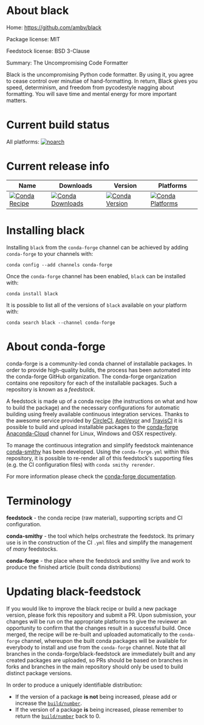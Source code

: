 About black
===========

Home: https://github.com/ambv/black

Package license: MIT

Feedstock license: BSD 3-Clause

Summary: The Uncompromising Code Formatter

Black is the uncompromising Python code formatter. By using it, you agree
to cease control over minutiae of hand-formatting. In return, Black gives
you speed, determinism, and freedom from pycodestyle nagging about
formatting. You will save time and mental energy for more important matters.


Current build status
====================

All platforms:
[![noarch](https://img.shields.io/circleci/project/github/conda-forge/black-feedstock/master.svg?label=noarch)](https://circleci.com/gh/conda-forge/black-feedstock)

Current release info
====================

| Name | Downloads | Version | Platforms |
| --- | --- | --- | --- |
| [![Conda Recipe](https://img.shields.io/badge/recipe-black-green.svg)](https://anaconda.org/conda-forge/black) | [![Conda Downloads](https://img.shields.io/conda/dn/conda-forge/black.svg)](https://anaconda.org/conda-forge/black) | [![Conda Version](https://img.shields.io/conda/vn/conda-forge/black.svg)](https://anaconda.org/conda-forge/black) | [![Conda Platforms](https://img.shields.io/conda/pn/conda-forge/black.svg)](https://anaconda.org/conda-forge/black) |

Installing black
================

Installing `black` from the `conda-forge` channel can be achieved by adding `conda-forge` to your channels with:

```
conda config --add channels conda-forge
```

Once the `conda-forge` channel has been enabled, `black` can be installed with:

```
conda install black
```

It is possible to list all of the versions of `black` available on your platform with:

```
conda search black --channel conda-forge
```


About conda-forge
=================

conda-forge is a community-led conda channel of installable packages.
In order to provide high-quality builds, the process has been automated into the
conda-forge GitHub organization. The conda-forge organization contains one repository
for each of the installable packages. Such a repository is known as a *feedstock*.

A feedstock is made up of a conda recipe (the instructions on what and how to build
the package) and the necessary configurations for automatic building using freely
available continuous integration services. Thanks to the awesome service provided by
[CircleCI](https://circleci.com/), [AppVeyor](https://www.appveyor.com/)
and [TravisCI](https://travis-ci.org/) it is possible to build and upload installable
packages to the [conda-forge](https://anaconda.org/conda-forge)
[Anaconda-Cloud](https://anaconda.org/) channel for Linux, Windows and OSX respectively.

To manage the continuous integration and simplify feedstock maintenance
[conda-smithy](https://github.com/conda-forge/conda-smithy) has been developed.
Using the ``conda-forge.yml`` within this repository, it is possible to re-render all of
this feedstock's supporting files (e.g. the CI configuration files) with ``conda smithy rerender``.

For more information please check the [conda-forge documentation](https://conda-forge.org/docs/).

Terminology
===========

**feedstock** - the conda recipe (raw material), supporting scripts and CI configuration.

**conda-smithy** - the tool which helps orchestrate the feedstock.
                   Its primary use is in the construction of the CI ``.yml`` files
                   and simplify the management of *many* feedstocks.

**conda-forge** - the place where the feedstock and smithy live and work to
                  produce the finished article (built conda distributions)


Updating black-feedstock
========================

If you would like to improve the black recipe or build a new
package version, please fork this repository and submit a PR. Upon submission,
your changes will be run on the appropriate platforms to give the reviewer an
opportunity to confirm that the changes result in a successful build. Once
merged, the recipe will be re-built and uploaded automatically to the
`conda-forge` channel, whereupon the built conda packages will be available for
everybody to install and use from the `conda-forge` channel.
Note that all branches in the conda-forge/black-feedstock are
immediately built and any created packages are uploaded, so PRs should be based
on branches in forks and branches in the main repository should only be used to
build distinct package versions.

In order to produce a uniquely identifiable distribution:
 * If the version of a package **is not** being increased, please add or increase
   the [``build/number``](https://conda.io/docs/user-guide/tasks/build-packages/define-metadata.html#build-number-and-string).
 * If the version of a package **is** being increased, please remember to return
   the [``build/number``](https://conda.io/docs/user-guide/tasks/build-packages/define-metadata.html#build-number-and-string)
   back to 0.
